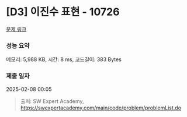# [D3] 이진수 표현 - 10726 

[문제 링크](https://swexpertacademy.com/main/code/problem/problemDetail.do?contestProbId=AXRSXf_a9qsDFAXS) 

### 성능 요약

메모리: 5,988 KB, 시간: 8 ms, 코드길이: 383 Bytes

### 제출 일자

2025-02-08 00:05



> 출처: SW Expert Academy, https://swexpertacademy.com/main/code/problem/problemList.do